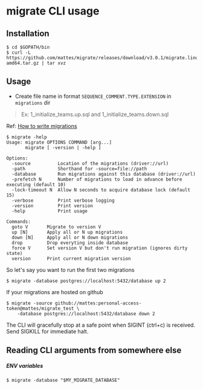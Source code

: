 # migrate CLI usage

## Installation

```
$ cd $GOPATH/bin
$ curl -L https://github.com/mattes/migrate/releases/download/v3.0.1/migrate.linux-amd64.tar.gz | tar xvz
```


## Usage

- Create file name in format `SEQUENCE_COMMENT.TYPE.EXTENSION` in `migrations` dir

> Ex: 1_initialize_teams.up.sql and 1_initialize_teams.down.sql

Ref: [How to write migrations](https://github.com/mattes/migrate/blob/master/MIGRATIONS.md)

```
$ migrate -help
Usage: migrate OPTIONS COMMAND [arg...]
       migrate [ -version | -help ]

Options:
  -source          Location of the migrations (driver://url)
  -path            Shorthand for -source=file://path
  -database        Run migrations against this database (driver://url)
  -prefetch N      Number of migrations to load in advance before executing (default 10)
  -lock-timeout N  Allow N seconds to acquire database lock (default 15)
  -verbose         Print verbose logging
  -version         Print version
  -help            Print usage

Commands:
  goto V       Migrate to version V
  up [N]       Apply all or N up migrations
  down [N]     Apply all or N down migrations
  drop         Drop everyting inside database
  force V      Set version V but don't run migration (ignores dirty state)
  version      Print current migration version
```


So let's say you want to run the first two migrations

```
$ migrate -database postgres://localhost:5432/database up 2
```

If your migrations are hosted on github

```
$ migrate -source github://mattes:personal-access-token@mattes/migrate_test \
    -database postgres://localhost:5432/database down 2
```

The CLI will gracefully stop at a safe point when SIGINT (ctrl+c) is received.
Send SIGKILL for immediate halt.

## Reading CLI arguments from somewhere else

##### ENV variables

```
$ migrate -database "$MY_MIGRATE_DATABASE"
```
